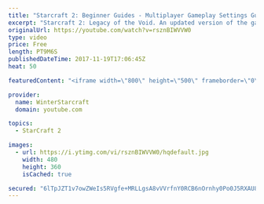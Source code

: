 ```yaml
---
title: "Starcraft 2: Beginner Guides - Multiplayer Gameplay Settings Guide and Recommendations (Updated)"
excerpt: "Starcraft 2: Legacy of the Void. An updated version of the gameplay/controls and region settings guide for Legacy of the Void, going over the changes and reiterating my recommended settings, as well as the settings I use as a Grandmaster player.  Thanks for watching and hope you enjoy!  I am a Grandmasters"
originalUrl: https://youtube.com/watch?v=rsznBIWVVW0
type: video
price: Free
length: PT9M6S
publishedDateTime: 2017-11-19T17:06:45Z
heat: 50

featuredContent: "<iframe width=\"800\" height=\"500\" frameborder=\"0\" src=\"https://www.youtube.com/embed/rsznBIWVVW0\" allow=\"accelerometer; autoplay; encrypted-media; gyroscope; picture-in-picture\" allowfullscreen></iframe>"

provider:
  name: WinterStarcraft
  domain: youtube.com

topics:
  - StarCraft 2

images:
  - url: https://i.ytimg.com/vi/rsznBIWVVW0/hqdefault.jpg
    width: 480
    height: 360
    isCached: true

secured: "6lTpJZT1v7owZWeIs5RVgfe+MRLLgsA8vVVrfnY0RCB6nOrnhy0Po0J5RXAU8/cX8uHNJV6xBh+LjbVS9gXt2gBtPzpz8ZTuf8NTyQQ4yXI61MHbV4kzUL3CnqO9dfQK2r/fqfLFPZ0m6kUdJccG6/Vaj79J1fkmAxnpehHzTpWP3WW9b2GNkK7WPNV4e1q5e4YpdS8W+NZnF21tZu6I5TNjULrlAIm4PvktlH+dbKhBbn76SleTXkUCGFnPb53PDBDvFtw0Zgt6TWQsKYcxdUNQsP2C3+grP9JvQSzULTgDaYVyQQXhXZXQzAjG/7DbjD9vE+uKlvLw5uk3qxunVSiOxS6fQ44sYeUP4/fVfaMJw/qIyn5ZnErdJZlIEjt0duYYy8KvCt9s54oU4j05DaoTxqcldm48jBbjKqTz558=;TO6xhgNs8MOuG08ZDYNRbQ=="
---
```


